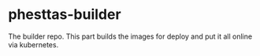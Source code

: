 # phesttas-builder
The builder repo. This part builds the images for deploy and put it all online via kubernetes.
